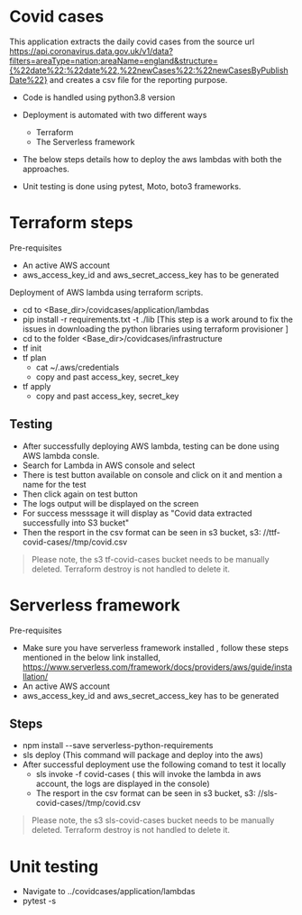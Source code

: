 # Covid cases

This application extracts the daily covid cases from the source url https://api.coronavirus.data.gov.uk/v1/data?filters=areaType=nation;areaName=england&structure={%22date%22:%22date%22,%22newCases%22:%22newCasesByPublishDate%22} and creates a csv file for the reporting purpose.

- Code is handled using python3.8 version
- Deployment is automated with two different ways
  - Terraform
  - The Serverless framework

- The below steps details how to deploy the aws lambdas with both the approaches.

- Unit testing is done using pytest, Moto, boto3 frameworks.

# Terraform steps
Pre-requisites
- An active AWS account
- aws_access_key_id and aws_secret_access_key has to be generated

Deployment of AWS lambda using terraform scripts.
- cd to <Base_dir>/covidcases/application/lambdas
-  pip install -r requirements.txt -t ./lib [This step is a work around to fix the issues in downloading the python libraries using terraform provisioner ]
- cd to the folder <Base_dir>/covidcases/infrastructure
- tf init
- tf plan
	- cat ~/.aws/credentials
	- copy and past access_key, secret_key
- tf apply
	- copy and past access_key, secret_key

Testing
-
- After successfully deploying AWS lambda, testing can be done using AWS lambda consle.
- Search for Lambda in AWS console and select
- There is test button available on console and click on it and mention a name for the test
- Then click again on test button
- The logs output will be displayed on the screen
-  For success messsage it will display as "Covid data extracted successfully into S3 bucket"
- Then the resport in the csv format can be seen in s3 bucket, s3: //ttf-covid-cases//tmp/covid.csv

>Please note, the s3 tf-covid-cases bucket needs to be manually deleted. Terraform destroy is not handled to delete it.


# Serverless framework

Pre-requisites
- Make sure you have serverless framework installed , follow these steps mentioned in the below link installed, https://www.serverless.com/framework/docs/providers/aws/guide/installation/
-  An active AWS account
- aws_access_key_id and aws_secret_access_key has to be generated

Steps
-
- npm install --save serverless-python-requirements
- sls deploy (This command will package and deploy into the aws)
- After successful deployment use the following comand to test it locally
	- sls invoke -f covid-cases ( this will invoke the lambda in aws account, the logs are displayed in the console)
	- The resport in the csv format can be seen in s3 bucket, s3: //sls-covid-cases//tmp/covid.csv
>Please note, the s3 sls-covid-cases bucket needs to be manually deleted. Terraform destroy is not handled to delete it.


# Unit testing
- Navigate to ../covidcases/application/lambdas
- pytest -s
